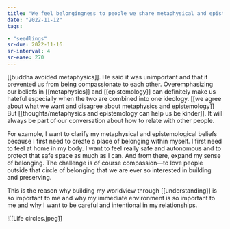 ```yaml
---
title: "We feel belongingness to people we share metaphysical and epistemological beliefs with"
date: "2022-11-12"
tags:

- "seedlings"
sr-due: 2022-11-16
sr-interval: 4
sr-ease: 270
---
```


[[buddha avoided metaphysics]]. He said it was unimportant and that it prevented us from being compassionate to each other. Overemphasizing our beliefs in [[metaphysics]] and [[epistemology]] can definitely make us hateful especially when the two are combined into one ideology. [[we agree about what we want and disagree about metaphysics and epistemology]] But [[thoughts/metaphysics and epistemology can help us be kinder]]. It will always be part of our conversation about how to relate with other people.

For example, I want to clarify my metaphysical and epistemological beliefs because I first need to create a place of belonging within myself. I first need to feel at home in my body. I want to feel really safe and autonomous and to protect that safe space as much as I can. And from there, expand my sense of belonging. The challenge is of course compassion—to love people outside that circle of belonging that we are ever so interested in building and preserving.

This is the reason why building my worldview through [[understanding]] is so important to me and why my immediate environment is so important to me and why I want to be careful and intentional in my relationships.

![[Life circles.jpeg]]
